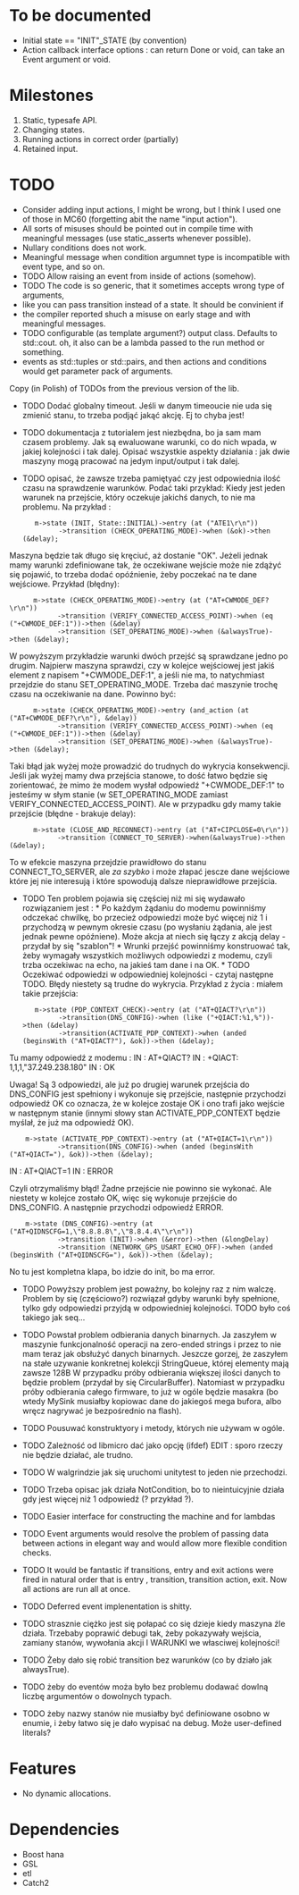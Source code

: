 # To be documented
* Initial state == "INIT"_STATE (by convention)
* Action callback interface options : can return Done or void, can take an Event argument or void.

# Milestones
1. Static, typesafe API.
1. Changing states.
1. Running actions in correct order (partially)
1. Retained input.

# TODO
* Consider adding input actions, I might be wrong, but I think I used one of those in MC60 (forgetting abit the name "input action").
* All sorts of misuses should be pointed out in compile time with meaningful messages (use static_asserts 
  whenever possible).
* Nullary conditions does not work.
* Meaningful message when condition argumnet type is incompatible with event type, and so on.
 * TODO Allow raising an event from inside of actions (somehow).
 * TODO The code is so generic, that it sometimes accepts wrong type of arguments,
 * like you can pass transition instead of a state. It should be convinient if
 * the compiler reported shuch a misuse on early stage and with meaningful messages.
 * TODO configurable (as template argument?) output class. Defaults to std::cout. oh,
  it also can be a lambda passed to the run method or something.
* events as std::tuples or std::pairs, and then actions and conditions would get parameter pack of arguments.

Copy (in Polish) of TODOs from the previous version of the lib.
 
 * TODO Dodać globalny timeout. Jeśli w danym timeoucie nie uda się zmienić stanu, to trzeba podjąć jakąć
  akcję. Ej to chyba jest!
 
 * TODO dokumentacja z tutorialem jest niezbędna, bo ja sam mam czasem problemy. Jak są ewaluowane warunki,
  co do nich wpada, w jakiej kolejności i tak dalej. Opisać wszystkie aspekty działania : jak dwie maszyny
  mogą pracować na jedym input/output i tak dalej.
 
 * TODO opisać, że zawsze trzeba pamiętyać czy jest odpowiednia ilość czasu na sprawdzenie warunków. Podać taki przykład:
  Kiedy jest jeden warunek na przejście, który oczekuje jakichś danych, to nie ma problemu. Na przykład :
 
          m->state (INIT, State::INITIAL)->entry (at ("ATE1\r\n"))
                ->transition (CHECK_OPERATING_MODE)->when (&ok)->then (&delay);
 
  Maszyna będzie tak długo się kręciuć, aż dostanie "OK". Jeżeli jednak mamy warunki zdefiniowane tak, że oczekiwane wejście
  może nie zdążyć się pojawić, to trzeba dodać opóźnienie, żeby poczekać na te dane wejściowe. Przykład (błędny):
 
          m->state (CHECK_OPERATING_MODE)->entry (at ("AT+CWMODE_DEF?\r\n"))
                ->transition (VERIFY_CONNECTED_ACCESS_POINT)->when (eq ("+CWMODE_DEF:1"))->then (&delay)
                ->transition (SET_OPERATING_MODE)->when (&alwaysTrue)->then (&delay);
 
  W powyższym przykładzie warunki dwóch przejść są sprawdzane jedno po drugim. Najpierw maszyna sprawdzi, czy w kolejce
  wejściowej jest jakiś element z napisem "+CWMODE_DEF:1", a jeśli nie ma, to natychmiast przejdzie do stanu SET_OPERATING_MODE.
  Trzeba dać maszynie trochę czasu na oczekiwanie na dane. Powinno być:
 
          m->state (CHECK_OPERATING_MODE)->entry (and_action (at ("AT+CWMODE_DEF?\r\n"), &delay))
                ->transition (VERIFY_CONNECTED_ACCESS_POINT)->when (eq ("+CWMODE_DEF:1"))->then (&delay)
                ->transition (SET_OPERATING_MODE)->when (&alwaysTrue)->then (&delay);
 
  Taki błąd jak wyżej może prowadzić do trudnych do wykrycia konsekwencji. Jeśli jak wyżej mamy dwa przejścia stanowe, to
  dość łatwo będzie się zorientować, że mimo że modem wysłał odpowiedź "+CWMODE_DEF:1" to jesteśmy w słym stanie (w SET_OPERATING_MODE
  zamiast VERIFY_CONNECTED_ACCESS_POINT). Ale w przypadku gdy mamy takie przejście (błędne - brakuje delay):
 
          m->state (CLOSE_AND_RECONNECT)->entry (at ("AT+CIPCLOSE=0\r\n"))
                ->transition (CONNECT_TO_SERVER)->when(&alwaysTrue)->then (&delay);
 
  To w efekcie maszyna przejdzie prawidłowo do stanu CONNECT_TO_SERVER, ale *za szybko* i może złapać jescze dane wejściowe
  które jej nie interesują i które spowodują dalsze nieprawidłowe przejścia.
 
 * TODO Ten problem pojawia się częściej niż mi się wydawało rozwiązaniem jest :
        * Po każdym żądaniu do modemu powinniśmy odczekać chwilkę, bo przecież odpowiedzi
  może być więcej niż 1 i przychodzą w pewnym okresie czasu (po wysłaniu żądania,
  ale jest jednak pewne opóźniene). Może akcja at niech się łączy z akcją delay - przydał
  by się "szablon"!
        * Wrunki przejść powinniśmy konstruować tak, żeby wymagały wszystkich możliwych
        odpowiedzi z modemu, czyli trzba oczekiwac na echo, na jakieś tam dane i na OK.
        * TODO Oczekiwać odpowiedzi w odpowiedniej kolejności - czytaj następne TODO.
         Błędy niestety są trudne do wykrycia. Przykład z życia : miałem takie przejścia:
 
          m->state (PDP_CONTEXT_CHECK)->entry (at ("AT+QIACT?\r\n"))
                ->transition(DNS_CONFIG)->when (like ("+QIACT:%1,%"))->then (&delay)
                ->transition(ACTIVATE_PDP_CONTEXT)->when (anded (beginsWith ("AT+QIACT?"), &ok))->then (&delay);
 
  Tu mamy odpowiedź z modemu :
  IN : AT+QIACT?
  IN : +QIACT: 1,1,1,"37.249.238.180"
  IN : OK
 
  Uwaga! Są 3 odpowiedzi, ale już po drugiej warunek przejścia do DNS_CONFIG jest spełniony i wykonuje się przejście,
  następnie przychodzi odpowiedź OK co oznacza, że w kolejce zostaje OK i ono trafi jako wejście w następnym stanie
  (innymi słowy stan ACTIVATE_PDP_CONTEXT będzie myślał, że już ma odpowiedź OK).
 
        m->state (ACTIVATE_PDP_CONTEXT)->entry (at ("AT+QIACT=1\r\n"))
                ->transition(DNS_CONFIG)->when (anded (beginsWith ("AT+QIACT="), &ok))->then (&delay);
 
  IN : AT+QIACT=1
  IN : ERROR
 
  Czyli otrzymaliśmy błąd! Żadne przejście nie powinno sie wykonać. Ale niestety w kolejce zostało OK, więc się wykonuje
  przejście do DNS_CONFIG. A następnie przychodzi odpowiedź ERROR.
 
        m->state (DNS_CONFIG)->entry (at ("AT+QIDNSCFG=1,\"8.8.8.8\",\"8.8.4.4\"\r\n"))
                ->transition (INIT)->when (&error)->then (&longDelay)
                ->transition (NETWORK_GPS_USART_ECHO_OFF)->when (anded (beginsWith ("AT+QIDNSCFG="), &ok))->then (&delay);
 
  No tu jest kompletna klapa, bo idzie do init, bo ma error.
 
 * TODO Powyższy problem jest poważny, bo kolejny raz z nim walczę. Problem by się (częściowo?) rozwiązał gdyby
 warunki były spełnione, tylko gdy odpowiedzi przyjdą w odpowiedniej kolejności. TODO było coś takiego jak seq...
  
 * TODO Powstał problem odbierania danych binarnych. Ja zaszyłem w maszynie funkcjonalność operacji na zero-ended
  strings i przez to nie mam teraz jak obsłużyć danych binarnych. Jeszcze gorzej, że zaszyłem na stałe uzywanie
  konkretnej kolekcji StringQueue, której elementy mają zawsze 128B W przypadku próby odbierania większej ilości
  danych to będzie problem (przydał by się CircularBuffer). Natomiast w przypadku próby odbierania całego firmware,
  to już w ogóle będzie masakra (bo wtedy MySink musiałby kopiowac dane do jakiegoś mega bufora, albo wręcz nagrywać
  je bezpośrednio na flash).
 
 * TODO Pousuwać konstruktyory i metody, których nie używam w ogóle.
 
 * TODO Zależność od libmicro dać jako opcję (ifdef) EDIT : sporo rzeczy nie będzie działać, ale trudno.
 
 * TODO W walgrindzie jak się uruchomi unitytest to jeden nie przechodzi.
 
 * TODO Trzeba opisac jak działa NotCondition, bo to nieintuicyjnie działa gdy jest więcej niż 1 odpowiedź (? przykład ?).
 
 * TODO Easier interface for constructing the machine and for lambdas
 
 * TODO Event arguments would resolve the problem of passing data between actions in elegant way and
  would allow more flexible condition checks.
 
 * TODO It would be fantastic if transitions, entry and exit actions were fired in
  natural order that is entry , transition, transition action, exit. Now all actions
  are run all at once.
 
 * TODO Deferred event implenentation is shitty.
 
 * TODO strasznie ciężko jest się połapać co się dzieje kiedy maszyna źle działa. Trzebaby poprawić debugi
  tak, żeby pokazywały wejścia, zamiany stanów, wywołania akcji I WARUNKI we własciwej kolejności!
 
 * TODO Żeby dało się robić transition bez warunków (co by działo jak alwaysTrue).
 
 * TODO żeby do eventów moża było bez problemu dodawać dowlną liczbę argumentów o dowolnych typach.

* TODO żeby nazwy stanów nie musiałby być definiowane osobno w enumie, i żeby łatwo się je dało
 wypisać na debug. Może user-defined literals?
        




# Features
* No dynamic allocations.


# Dependencies
* Boost hana
* GSL
* etl
* Catch2